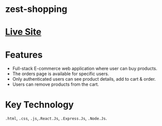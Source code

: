 # zest-shopping
# <a href="https://zest-shopping.web.app/">Live Site</a>

# Features 
- Full-stack E-commerce web application where user can buy products.
- The orders page is available for specific users.
- Only authenticated users can see product details, add to cart & order.
- Users can remove products from the cart.

# Key Technology
`.html`, `.css`, `.js`,`.React.Js`, `.Express.Js`, `.Node.Js`.
